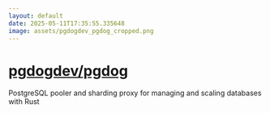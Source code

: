 ```yaml
---
layout: default
date: 2025-05-11T17:35:55.335648
image: assets/pgdogdev_pgdog_cropped.png
---
```


# [pgdogdev/pgdog](https://github.com/pgdogdev/pgdog)

PostgreSQL pooler and sharding proxy for managing and scaling databases with Rust
